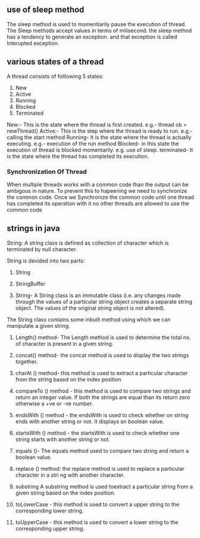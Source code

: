 ## use of sleep method
The sleep method is used to momentiarily pause the execution of thread.
The Sleep methods accept values in terms of milisecond.
the sleep method has a tendency to generate an exception. and that exception is called Interupted exception.

<!-- wap to display use of sleep method -->

 <!-- wap to accept two numbers from user and display their sumafter 10 sec -->


 ## various states of a thread 
 A thread consists of folllowing 5 states:
 1. New
 2. Active
 3. Running
 4. Blocked
 5. Terminated


New:- This is the state where the thread is first created. e.g.- thread ob = newThread()
Active:- This is the step where the thread is ready to run. e.g.- calling the start method
Running-  It is the state where the thread is actually executing. e.g.- execution of the run method
Blocked- in this state the execution of thread is blocked momentarily. e.g. use of sleep.
terminated- It is the state where the thread has completed its execution. 

### Synchronization Of Thread

When multiple threads works with a common code than the output can be ambigous in nature. To prevent this to hapeening we need to synchronize the common code. Once we Synchronize the common code until one thread has completed its operation with it no other threads are allowed to use the common code

<!-- wap to display Synchronization of thread -->





## strings in java
String: A string class is defined as collection of character which is terminated by null character.

String is devided into two parts:
1. String
2. StringBuffer

1. String-  A String class is an immutable class (i.e. any changes made through the values of a particular string object creates a separate string object. The values of the original string object is not altered).

The String class contains some inbuilt method using which we can manipulate a given string. 
1. Length() method- The Length method is used to determine the total no. of character is present in a given string.
 <!-- wap to display the use of length method -->
2. concat() method- the concat method is used to display the two strings together.
<!-- wap to display the use of concat method -->
3. charAt () method- this method is used to extract a particular character from the string based on the index position
 <!-- wap to display the use of charAt method -->
4. compareTo () method - this method is used to compare two strings and return an integer value. If both the strings are equal than its return zero otherwise a +ve or -ve number.
5. endsWith () method - the endsWith is used to check whether on string ends with another string or not. It displays an boolean value.
6. startsWith () method - the startsWith is used to check whether one string starts with another string or not.  
7. equals ()- The equals method used to compare two string and return a boolean value.

8. replace () method:  the replace method is used to replace a particular character in a stri ng with another character.



9. substring
A substring method is used toextract a particular string from a given string based on the index position.

10. toLowerCase -  this method is used to convert a upper string to the corresponding lower string.
10. toUpperCase -  this method is used to convert a lower string to the corresponding upper string.